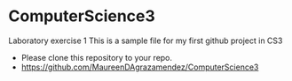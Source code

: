 # ComputerScience3
Laboratory exercise 1
This is a sample file for my first github project in CS3
- Please clone this repository to your repo.
- https://github.com/MaureenDAgrazamendez/ComputerScience3
